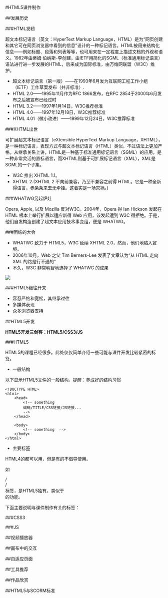 #HTML5课件制作

##发展历史

###HTML发轫

超文本标记语言（英文：HyperText Markup Language，HTML）是为“网页创建和其它可在网页浏览器中看到的信息”设计的一种标记语言。HTML被用来结构化信息——例如标题、段落和列表等等，也可用来在一定程度上描述文档的外观和语义。1982年由蒂姆·伯纳斯-李创建，由IETF用简化的SGML（标准通用标记语言）语法进行进一步发展的HTML，后来成为国际标准，由万维网联盟（W3C）维护。

- 超文本标记语言（第一版）——在1993年6月发为互联网工程工作小组（IETF）工作草案发布（并非标准）.
- HTML 2.0——1995年11月作为RFC 1866发布，在RFC 2854于2000年6月发布之后被宣布已经过时
- HTML 3.2——1997年1月14日，W3C推荐标准
- HTML 4.0——1997年12月18日，W3C推荐标准
- HTML 4.01（微小改进）——1999年12月24日，W3C推荐标准

###XHTML出世

可扩展超文本标记语言（eXtensible HyperText Markup Language，XHTML），是一种标记语言，表现方式与超文本标记语言（HTML）类似，不过语法上更加严格。从继承关系上讲，HTML是一种基于标准通用标记语言（SGML）的应用，是一种非常灵活的置标语言，而XHTML则基于可扩展标记语言（XML），XML是SGML的一个子集。

- W3C 推出 XHTML 1.1。
- XHTML 2.(XHTML 2 不向前兼容，乃至不兼容之前得 HTML。它是一种全新得语言，赤条条来去无牵挂。这着实是一场灾祸。)

###WHATWG另起炉灶

Opera, Apple, 以及 Mozilla 反对W3C。2004年，Opera 得 Ian Hickson 发起在 HTML 根本上举行扩展以适应新得 Web 应用，该发起遭到 W3C 得拒绝。于是，他们自发构造创建了超文本应用技术事变组，便是 WHATWG。

###团结的大会

- WHATWG 致力于 HTML5，W3C 延续 XHTML 2.0，然而，他们地陷入窘境。
- 2006年10月，Web 之父 Tim Berners-Lee 发表了文章认为“从 HTML 走向 XML 的路是行不通的”
- 不久，W3C 非常明智地选择了 WHATWG 的成果

![](http://wxpictures.qiniudn.com/abouthtml5.jpg)

###HTML5继往开来

- 容忍严格和宽松，其继承过往
- 多媒体表现
- 众多浏览器支持

##HTML5开发

**HTML5开发三剑客：HTML5/CSS3/JS**

###HTML5

HTML5的课程已经很多。此处仅仅简单介绍一些可能与课件开发比较紧密的标签。

- 一般结构

以下显示HTML5文件的一般结构。提醒：养成好的结构习惯

    <!DOCTYPE HTML>
    <html>
        <head>
            <!-- something 
            编码/TITLE/CSS链接/JS链接...
            -->
        </head>

        <body>
            <!-- something  -->
        </body>
    </html>

- 主要标签

HTML4的都可以用，但是有的不倡导使用。

如<section>/<article>/<aside>标签，是HTML5独有。类似于<div>的功能。

下面主要说明与课件制作有关的标签：


###CSS3


###JS

##视频播放器

##画布中的交互

##自适应页面

##工具推荐

##作品欣赏

##HTML5与SCORM标准
